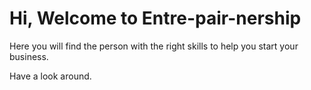# Hi, Welcome to Entre-pair-nership 

Here you will find the person with the right skills to help you start your business. 

Have a look around. 
